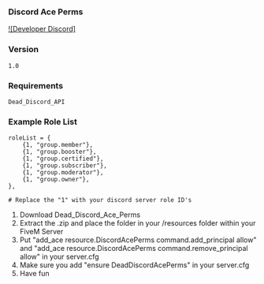 ### Discord Ace Perms
[![Developer Discord]](https://discord.gg/m39AUuSatU)

### Version
    1.0

### Requirements
    Dead_Discord_API

### Example Role List
    roleList = {
		{1, "group.member"},
		{1, "group.booster"},
		{1, "group.certified"},
		{1, "group.subscriber"},
		{1, "group.moderator"}, 
		{1, "group.owner"}, 
	},

    # Replace the "1" with your discord server role ID's

1. Download Dead_Discord_Ace_Perms
2. Extract the .zip and place the folder in your /resources folder within your FiveM Server
3. Put "add_ace resource.DiscordAcePerms command.add_principal allow" and "add_ace resource.DiscordAcePerms command.remove_principal allow" in your server.cfg
4. Make sure you add "ensure DeadDiscordAcePerms" in your server.cfg
5. Have fun
